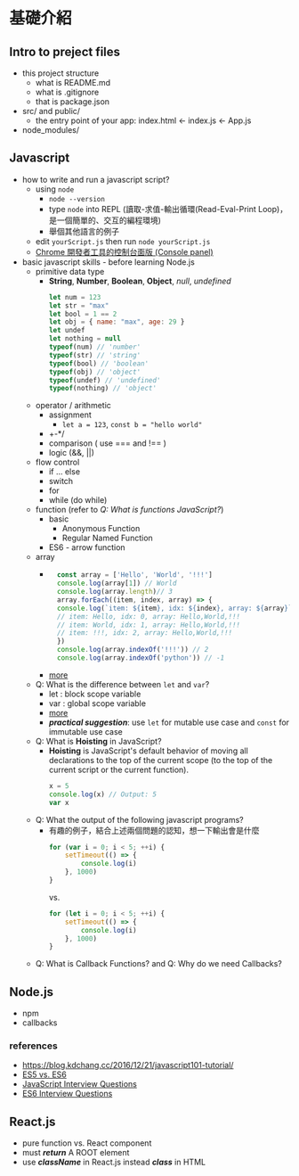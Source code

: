 # 基礎介紹
## Intro to preject files
- this project structure
    - what is README.md
    - what is .gitignore    
    - that is package.json    
- src/ and public/
    - the entry point of your app: index.html <- index.js <- App.js    
- node_modules/

## Javascript
- how to write and run a javascript script?
    - using `node`
        - `node --version`
        - type `node` into REPL (讀取-求值-輸出循環(Read-Eval-Print Loop)，是一個簡單的、交互的編程環境)
        - 舉個其他語言的例子
    - edit `yourScript.js` then run `node yourScript.js`
    - [Chrome 開發者工具的控制台面版 (Console panel)](https://ithelp.ithome.com.tw/articles/10191749)    
- basic javascript skills - before learning Node.js
    - primitive data type
        - **String**, **Number**, **Boolean**, **Object**, *null*, *undefined*
            ```js
            let num = 123
            let str = "max"
            let bool = 1 == 2
            let obj = { name: "max", age: 29 }
            let undef
            let nothing = null
            typeof(num) // 'number'
            typeof(str) // 'string'
            typeof(bool) // 'boolean'
            typeof(obj) // 'object'
            typeof(undef) // 'undefined'
            typeof(nothing) // 'object'
            ```    
    - operator / arithmetic
        - assignment 
            - `let a = 123`, `const b = "hello world"`
        - +-*/
        - comparison ( use === and !== )
        - logic (&&,  ||)
    - flow control
        - if ... else
        - switch
        - for
        - while (do while) 
    - function (refer to *Q: What is functions JavaScript?*)
        - basic
            - Anonymous Function
            - Regular Named Function
        - ES6 - arrow function
    - array        
        - ```js
            const array = ['Hello', 'World', '!!!']
            console.log(array[1]) // World
            console.log(array.length)// 3
            array.forEach((item, index, array) => {
            console.log(`item: ${item}, idx: ${index}, array: ${array}`)
            // item: Hello, idx: 0, array: Hello,World,!!!
            // item: World, idx: 1, array: Hello,World,!!!
            // item: !!!, idx: 2, array: Hello,World,!!!
            })
            console.log(array.indexOf('!!!')) // 2
            console.log(array.indexOf('python')) // -1
          ```
        - [more](https://developer.mozilla.org/zh-TW/docs/Web/JavaScript/Reference/Global_Objects/Array)
    - Q: What is the difference between `let` and `var`?
        - let : block scope variable
        - var : global scope variable
        - [more](https://developer.mozilla.org/zh-TW/docs/Web/JavaScript/Reference/Statements/let)
        - ***practical suggestion***: use `let` for mutable use case and `const` for immutable use case
    - Q: What is **Hoisting** in JavaScript?    
        - **Hoisting** is JavaScript's default behavior of moving all declarations to the top of the current scope (to the top of the current script or the current function).
            ```js
            x = 5 
            console.log(x) // Output: 5
            var x
            ```
    - Q: What the output of the following javascript programs?
        - 有趣的例子，結合上述兩個問題的認知，想一下輸出會是什麼
            ```js
            for (var i = 0; i < 5; ++i) {
                setTimeout(() => {
                    console.log(i)
                }, 1000)
            }
            ``` 
            vs. 
            ```js
            for (let i = 0; i < 5; ++i) {
                setTimeout(() => {
                    console.log(i)
                }, 1000)
            }
            ```
    - Q: What is Callback Functions? and Q: Why do we need Callbacks?

## Node.js
- npm
- callbacks

### references
- https://blog.kdchang.cc/2016/12/21/javascript101-tutorial/
- [ES5 vs. ES6](https://ithelp.ithome.com.tw/articles/10206587)
- [JavaScript Interview Questions](https://www.fullstacktutorials.com/interviews/advanced-javascript-interview-questions-and-answers-for-experienced-12.html)
- [ES6 Interview Questions](https://www.fullstacktutorials.com/interviews/javascript-es6-interview-questions-11.html)

## React.js
- pure function vs. React component
- must ***return*** A ROOT element
- use ***className*** in React.js instead ***class*** in HTML